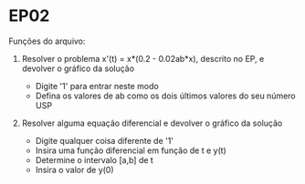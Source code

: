 # EP02

Funções do arquivo:
1. Resolver o problema x'(t) = x*(0.2 - 0.02ab*x), descrito no EP, e devolver o gráfico da solução
     * Digite '1' para entrar neste modo
     * Defina os valores de ab como os dois últimos valores do seu número USP

2. Resolver alguma equação diferencial e devolver o gráfico da solução
     * Digite qualquer coisa diferente de '1'
     * Insira uma função diferencial em função de t e y(t)
     * Determine o intervalo [a,b] de t
     * Insira o valor de y(0)

